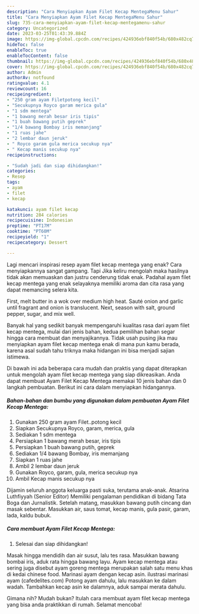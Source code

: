 ```yaml
---
description: "Cara Menyiapkan Ayam Filet Kecap MentegaMenu Sahur"
title: "Cara Menyiapkan Ayam Filet Kecap MentegaMenu Sahur"
slug: 735-cara-menyiapkan-ayam-filet-kecap-mentegamenu-sahur
category: Uncategorized
date: 2023-03-25T01:43:39.884Z
image: https://img-global.cpcdn.com/recipes/424936ebf840f54b/680x482cq70/ayam-filet-kecap-mentega-foto-resep-utama.jpg
hideToc: false
enableToc: true
enableTocContent: false
thumbnail: https://img-global.cpcdn.com/recipes/424936ebf840f54b/680x482cq70/ayam-filet-kecap-mentega-foto-resep-utama.jpg
cover: https://img-global.cpcdn.com/recipes/424936ebf840f54b/680x482cq70/ayam-filet-kecap-mentega-foto-resep-utama.jpg
author: Admin
authorAv: notfound
ratingvalue: 4.1
reviewcount: 16
recipeingredient:
- "250 gram ayam Filetpotong kecil"
- "Secukupnya Royco garam merica gula"
- "1 sdm mentega"
- "1 bawang merah besar iris tipis"
- "1 buah bawang putih geprek"
- "1/4 bawang Bombay iris memanjang"
- "1 ruas jahe"
- "2 lembar daun jeruk"
- " Royco garam gula merica secukup nya"
- " Kecap manis secukup nya"
recipeinstructions:

- "Sudah jadi dan siap dihidangkan!"
categories:
- Resep
tags:
- ayam
- filet
- kecap

katakunci: ayam filet kecap 
nutrition: 284 calories
recipecuisine: Indonesian
preptime: "PT17M"
cooktime: "PT60M"
recipeyield: "1"
recipecategory: Dessert

---
```



Lagi mencari inspirasi resep ayam filet kecap mentega yang enak? Cara menyiapkannya sangat gampang. Tapi Jika keliru mengolah maka hasilnya tidak akan memuaskan dan justru cenderung tidak enak. Padahal ayam filet kecap mentega yang enak selayaknya memiliki aroma dan cita rasa yang dapat memancing selera kita.


First, melt butter in a wok over medium high heat. Sauté onion and garlic until fragrant and onion is translucent. Next, season with salt, ground pepper, sugar, and mix well.

Banyak hal yang sedikit banyak mempengaruhi kualitas rasa dari ayam filet kecap mentega, mulai dari jenis bahan, kedua pemilihan bahan segar hingga cara membuat dan menyajikannya. Tidak usah pusing jika mau menyiapkan ayam filet kecap mentega enak di mana pun kamu berada, karena asal sudah tahu triknya maka hidangan ini bisa menjadi sajian istimewa.


Di bawah ini ada beberapa cara mudah dan praktis yang dapat diterapkan untuk mengolah ayam filet kecap mentega yang siap dikreasikan. Anda dapat membuat Ayam Filet Kecap Mentega memakai 10 jenis bahan dan 0 langkah pembuatan. Berikut ini cara dalam menyiapkan hidangannya.

<!--inarticleads1-->

##### Bahan-bahan dan bumbu yang digunakan dalam pembuatan Ayam Filet Kecap Mentega:

1. Gunakan 250 gram ayam Filet..potong kecil
1. Siapkan Secukupnya Royco, garam, merica, gula
1. Sediakan 1 sdm mentega
1. Persiapkan 1 bawang merah besar, iris tipis
1. Persiapkan 1 buah bawang putih, geprek
1. Sediakan 1/4 bawang Bombay, iris memanjang
1. Siapkan 1 ruas jahe
1. Ambil 2 lembar daun jeruk
1. Gunakan  Royco, garam, gula, merica secukup nya
1. Ambil  Kecap manis secukup nya


Dijamin seluruh anggota keluarga pasti suka, terutama anak-anak. Atsarina Luthfiyyah (Senior Editor) Memiliki pengalaman pendidikan di bidang Tata Boga dan Jurnalistik. Setelah matang, masukkan bawang putih cincang dan masak sebentar. Masukkan air, saus tomat, kecap manis, gula pasir, garam, lada, kaldu bubuk. 

<!--inarticleads2-->

##### Cara membuat Ayam Filet Kecap Mentega:


1. Selesai dan siap dihidangkan!

Masak hingga mendidih dan air susut, lalu tes rasa. Masukkan bawang bombai iris, aduk rata hingga bawang layu. Ayam kecap mentega atau sering juga disebut ayam goreng mentega merupakan salah satu menu khas di kedai chinese food. Marinasi ayam dengan kecap asin. ilustrasi marinasi ayam (cafedelites.com) Potong ayam dahulu, lalu masukkan ke dalam wadah. Tambahkan kecap asin ke dalamnya, aduk sampai merata dahulu. 

Gimana nih? Mudah bukan? Itulah cara membuat ayam filet kecap mentega yang bisa anda praktikkan di rumah. Selamat mencoba!
